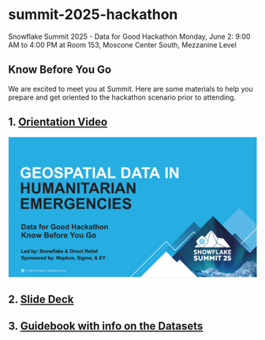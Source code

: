 # summit-2025-hackathon
Snowflake Summit 2025 - Data for Good Hackathon
Monday, June 2: 9:00 AM to 4:00 PM at Room 153, Moscone Center South, Mezzanine Level

## Know Before You Go
We are excited to meet you at Summit. Here are some materials to help you prepare and get oriented to the hackathon scenario prior to attending. 

## 1. [Orientation Video](https://github.com/sfc-gh-mjohnson/summit-2025-hackathon/blob/main/assets/KnowBeforeYouGo-OrientationVideo.mp4)
[![Watch the video](https://github.com/sfc-gh-mjohnson/summit-2025-hackathon/blob/f9894ef35d53b573742be0334758baadb1cdabf7/assets/Hackathon_Orientation.png)](https://github.com/sfc-gh-mjohnson/summit-2025-hackathon/blob/f9894ef35d53b573742be0334758baadb1cdabf7/assets/KnowBeforeYouGo-OrientationVideo.mp4)


## 2. [Slide Deck](https://github.com/sfc-gh-mjohnson/summit-2025-hackathon/blob/main/assets/Summit%2025%20Hackathon%20KBYG.pdf)

## 3. [Guidebook with info on the Datasets](https://github.com/sfc-gh-mjohnson/summit-2025-hackathon/blob/main/assets/Snowflake%20Data%20for%20Good%20-%20Summit%202025%20Hackathon%20Guidebook.docx)


